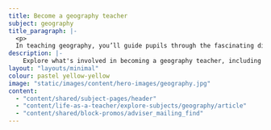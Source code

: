 ```yaml
---
title: Become a geography teacher
subject: geography
title_paragraph: |-
  <p>
  In teaching geography, you’ll guide pupils through the fascinating diversity of the Earth. You’ll inspire them to reflect on the world they live in and discover their unique place within it.</p>
description: |-
    Explore what's involved in becoming a geography teacher, including what you'll be teaching and what funding is available to help you train.
layout: "layouts/minimal"
colour: pastel yellow-yellow
image: "static/images/content/hero-images/geography.jpg"
content:
  - "content/shared/subject-pages/header"
  - "content/life-as-a-teacher/explore-subjects/geography/article"
  - "content/shared/block-promos/adviser_mailing_find"
---
```

